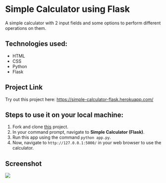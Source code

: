 # Simple Calculator using Flask

A simple calculator with 2 input fields and some options to perform different operations on them.

## Technologies used:

- HTML
- CSS
- Python
- Flask

## Project Link

Try out this project here: https://simple-calculator-flask.herokuapp.com/

## Steps to use it on your local machine:

1. Fork and clone [this](https://github.com/tanvi355/Flask-Projects/tree/main/Simple%20Calculator%20(Flask)) project.
2. In your command prompt, navigate to **Simple Calculator (Flask)**.
3. Run this app using the command `python app.py`.
4. Now, navigate to `http://127.0.0.1:5000/` in your web browser to use the calculator.

## Screenshot

<img src="https://imgur.com/YrVyG1M.png"/>
